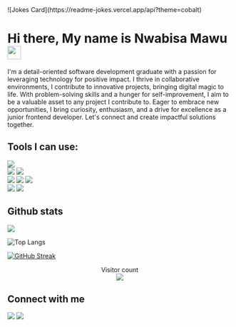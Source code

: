 <a align = "center">
 ![Jokes Card](https://readme-jokes.vercel.app/api?theme=cobalt)
</a>

# Hi there, My name is Nwabisa Mawu <img src = "https://raw.githubusercontent.com/MartinHeinz/MartinHeinz/master/wave.gif" width = 30px>

I'm a detail-oriented software development graduate with a passion for leveraging technology for positive impact. I thrive in collaborative environments, I contribute to innovative projects, bringing digital magic to life. With problem-solving skills and a hunger for self-improvement, I aim to be a valuable asset to any project I contribute to. Eager to embrace new opportunities, I bring curiosity, enthusiasm, and a drive for excellence as a junior frontend developer. Let's connect and create impactful solutions together.

## Tools I can use:
 <img src="https://img.shields.io/badge/-Visual%20Studio%20Code-23A9F2?style=flat-square&logo=Visual%20Studio%20Code&logoColor=white"/><br>
 <img src="https://img.shields.io/badge/-Github-181717?style=flat-square&logo=GitHub&logoColor=white"/>
 <img src="https://img.shields.io/badge/-Git-F44D27?style=flat-square&logo=Git&logoColor=white"/><br>
 <img src="https://img.shields.io/badge/-Slack-E01563?style=flat-square&logo=Slack&logoColor=white"/>
 <img src="https://img.shields.io/badge/-Notion-000000?style=flat-square&logo=Notion&logoColor=white"/>
 <img src="https://img.shields.io/badge/-ESLint-4B32C3?style=flat-square&logo=ESLint&logoColor=white"/><br>
 <img src="https://img.shields.io/badge/-HTML5-E34F26?style=flat-square&logo=HTML5&logoColor=white"/>
 <img src="https://img.shields.io/badge/-CSS3-1572B6?style=flat-square&logo=CSS3&logoColor=white"/>
 
## Github stats
 <img align="centre" src="https://github-readme-stats.vercel.app/api?username=Nwabisa-Mawu&count_private=true&include_all_commits=true&show_icons=true&title_color=007bff&text_color=e7e7e7&icon_color=007bff&bg_color=171c28" />
 
![Top Langs](https://github-readme-stats.vercel.app/api/top-langs/?username=Nwabisa-Mawu&layout=compact&title_color=007bff&text_color=e7e7e7&icon_color=007bff&bg_color=171c28)
 
[![GitHub Streak](https://streak-stats.demolab.com?user=Nwabisa-Mawu&theme=radical&hide_border=true&date_format=M%20j%5B%2C%20Y%5D&exclude_days=Sun%2CSat)](https://git.io/streak-stats)
 
<p align="center"> 
  Visitor count<br>
  <img src="https://profile-counter.glitch.me/Nwabisa-Mawu/count.svg" />
</p>
 
## Connect with me
 <a href="mailto:nwabisa.mawu@gmail.com?subject=[GitHub]%20🔥%20Prise%20de%20contact&body=Bonjour%20Stan%2C%0A%0AJe%20viens%20vers%20toi%20aujourd%27hui%20apr%C3%A8s%20avoir%20vu%20ton%20profil%20GitHub%20pour%20..."><img src="https://img.shields.io/badge/e‑mail-D14836.svg?style=for-the-badge&logo=GMail&logoColor=white"/></a>
  <a href="https://www.linkedin.com/in/nwabisa-mawu-b21735198"><img src="https://img.shields.io/badge/linkedin-0077B5.svg?style=for-the-badge&logo=linkedin&logoColor=white"/></a>
